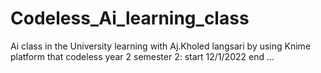 # Codeless_Ai_learning_class
Ai class in the University learning with Aj.Kholed langsari by using Knime platform that codeless
year 2 semester 2: start 12/1/2022 end ...
